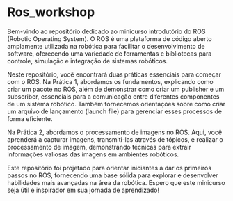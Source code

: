 # Ros_workshop

Bem-vindo ao repositório dedicado ao minicurso introdutório do ROS (Robotic Operating System). O ROS é uma plataforma de código aberto amplamente utilizada na robótica para facilitar o desenvolvimento de software, oferecendo uma variedade de ferramentas e bibliotecas para controle, simulação e integração de sistemas robóticos.

Neste repositório, você encontrará duas práticas essenciais para começar com o ROS. Na Prática 1, abordamos os fundamentos, explicando como criar um pacote no ROS, além de demonstrar como criar um publisher e um subscriber, essenciais para a comunicação entre diferentes componentes de um sistema robótico. Também fornecemos orientações sobre como criar um arquivo de lançamento (launch file) para gerenciar esses processos de forma eficiente.

Na Prática 2, abordamos o processamento de imagens no ROS. Aqui, você aprenderá a capturar imagens, transmiti-las através de tópicos, e realizar o processamento de imagem, demonstrando técnicas para extrair informações valiosas das imagens em ambientes robóticos.

Este repositório foi projetado para orientar iniciantes a dar os primeiros passos no ROS, fornecendo uma base sólida para explorar e desenvolver habilidades mais avançadas na área da robótica. Espero que este minicurso seja útil e inspirador em sua jornada de aprendizado!




